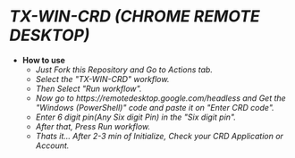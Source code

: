 # ___TX-WIN-CRD (CHROME REMOTE DESKTOP)___

<ul><li><b>How to use</b>
<ul>
<li><i>Just Fork this Repository and Go to Actions tab.</i><br/>
<li><i>Select the "TX-WIN-CRD" workflow.</i><br/>
<li><i>Then Select "Run workflow".</i><br/>
<li><i>Now go to https://remotedesktop.google.com/headless and Get the "Windows (PowerShell)" code and paste it on "Enter CRD code".</i><br/>
<li><i>Enter 6 digit pin(Any Six digit Pin) in the "Six digit pin".</i><br/>
<li><i>After that, Press Run workflow.</i><br/>
<li><i>Thats it... After 2-3 min of Initialize, Check your CRD Application or Account.</i></ul></ul>
